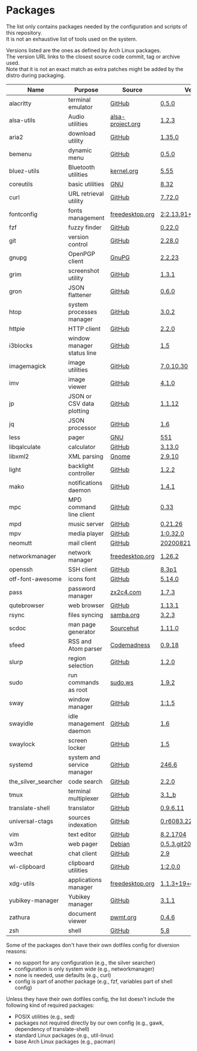 # Packages

The list only contains packages needed by the configuration and scripts of this repository.  
It is not an exhaustive list of tools used on the system.

Versions listed are the ones as defined by Arch Linux packages.  
The version URL links to the closest source code commit, tag or archive used.  
Note that it is not an exact match as extra patches might be added by the distro during packaging.

| Name                   | Purpose                              | Source                                                                                 | Version                                                                                                                     |
|------------------------|--------------------------------------|----------------------------------------------------------------------------------------|-----------------------------------------------------------------------------------------------------------------------------|
| alacritty              | terminal emulator                    | [GitHub](https://github.com/jwilm/alacritty)                                           | [0.5.0](https://github.com/jwilm/alacritty/releases/tag/v0.5.0)                                                             |
| alsa-utils             | Audio utilities                      | [alsa-project.org](http://git.alsa-project.org/?p=alsa-utils.git)                      | [1.2.3](http://git.alsa-project.org/?p=alsa-utils.git;a=tag;h=v1.2.3)                                                       |
| aria2                  | download utility                     | [GitHub](https://github.com/aria2/aria2)                                               | [1.35.0](https://github.com/aria2/aria2/releases/tag/release-1.35.0)                                                        |
| bemenu                 | dynamic menu                         | [GitHub](https://github.com/Cloudef/bemenu)                                            | [0.5.0](https://github.com/Cloudef/bemenu/releases/tag/0.5.0)                                                               |
| bluez-utils            | Bluetooth utilities                  | [kernel.org](https://git.kernel.org/pub/scm/bluetooth/bluez.git)                       | [5.55](https://git.kernel.org/pub/scm/bluetooth/bluez.git/tag/?h=5.55)                                                      |
| coreutils              | basic utilities                      | [GNU](http://git.savannah.gnu.org/cgit/coreutils.git/)                                 | [8.32](http://git.savannah.gnu.org/cgit/coreutils.git/tag/?h=v8.32)                                                         |
| curl                   | URL retrieval utility                | [GitHub](https://github.com/curl/curl)                                                 | [7.72.0](https://github.com/curl/curl/releases/tag/curl-7_72_0)                                                             |
| fontconfig             | fonts management                     | [freedesktop.org](https://cgit.freedesktop.org/fontconfig/)                            | [2:2.13.91+48+gfcb0420](https://cgit.freedesktop.org/fontconfig/commit/?id=fcb042028126d79ea5a5fa015b2b034b98656e73)        |
| fzf                    | fuzzy finder                         | [GitHub](https://github.com/junegunn/fzf)                                              | [0.22.0](https://github.com/junegunn/fzf/releases/tag/0.22.0)                                                               |
| git                    | version control                      | [GitHub](https://github.com/git/git)                                                   | [2.28.0](https://github.com/git/git/releases/tag/v2.28.0)                                                                   |
| gnupg                  | OpenPGP client                       | [GnuPG](https://git.gnupg.org/cgi-bin/gitweb.cgi?p=gnupg.git)                          | [2.2.23](https://git.gnupg.org/cgi-bin/gitweb.cgi?p=gnupg.git;a=tag;h=gnupg-2.2.23)                                         |
| grim                   | screenshot utility                   | [GitHub](https://github.com/emersion/grim)                                             | [1.3.1](https://github.com/emersion/grim/releases/tag/v1.3.1)                                                               |
| gron                   | JSON flattener                       | [GitHub](https://github.com/tomnomnom/gron)                                            | [0.6.0](https://github.com/tomnomnom/gron/releases/tag/v0.6.0)                                                              |
| htop                   | system processes manager             | [GitHub](https://github.com/hishamhm/htop)                                             | [3.0.2](https://github.com/htop-dev/htop/releases/tag/3.0.2)                                                                |
| httpie                 | HTTP client                          | [GitHub](https://github.com/jakubroztocil/httpie)                                      | [2.2.0](https://github.com/jakubroztocil/httpie/releases/tag/2.2.0)                                                         |
| i3blocks               | window manager status line           | [GitHub](https://github.com/vivien/i3blocks)                                           | [1.5](https://github.com/vivien/i3blocks/releases/tag/1.5)                                                                  |
| imagemagick            | image utilities                      | [GitHub](https://github.com/ImageMagick/ImageMagick)                                   | [7.0.10.30](https://github.com/ImageMagick/ImageMagick/releases/tag/7.0.10-30)                                              |
| imv                    | image viewer                         | [GitHub](https://github.com/eXeC64/imv)                                                | [4.1.0](https://github.com/eXeC64/imv/releases/tag/v4.1.0)                                                                  |
| jp                     | JSON or CSV data plotting            | [GitHub](https://github.com/sgreben/jp)                                                | [1.1.12](https://github.com/sgreben/jp/releases/tag/1.1.12)                                                                 |
| jq                     | JSON processor                       | [GitHub](https://github.com/stedolan/jq)                                               | [1.6](https://github.com/stedolan/jq/releases/tag/jq-1.6)                                                                   |
| less                   | pager                                | [GNU](http://ftp.gnu.org/gnu/less/)                                                    | [551](http://ftp.gnu.org/gnu/less/less-551.tar.gz)                                                                          |
| libqalculate           | calculator                           | [GitHub](https://github.com/Qalculate/libqalculate)                                    | [3.13.0](https://github.com/Qalculate/libqalculate/releases/tag/v3.13.0)                                                    |
| libxml2                | XML parsing                          | [Gnome](https://gitlab.gnome.org/GNOME/libxml2/)                                       | [2.9.10](https://gitlab.gnome.org/GNOME/libxml2/tags/v2.9.10)                                                               |
| light                  | backlight controller                 | [GitHub](https://github.com/haikarainen/light)                                         | [1.2.2](https://github.com/haikarainen/light/releases/tag/v1.2.2)                                                           |
| mako                   | notifications daemon                 | [GitHub](https://github.com/emersion/mako)                                             | [1.4.1](https://github.com/emersion/mako/releases/tag/v1.4.1)                                                               |
| mpc                    | MPD command line client              | [GitHub](https://github.com/MusicPlayerDaemon/mpc)                                     | [0.33](https://github.com/MusicPlayerDaemon/mpc/releases/tag/v0.33)                                                         |
| mpd                    | music server                         | [GitHub](https://github.com/MusicPlayerDaemon/MPD)                                     | [0.21.26](https://github.com/MusicPlayerDaemon/MPD/releases/tag/v0.21.26)                                                   |
| mpv                    | media player                         | [GitHub](https://github.com/mpv-player/mpv)                                            | [1:0.32.0](https://github.com/mpv-player/mpv/releases/tag/v0.32.0)                                                          |
| neomutt                | mail client                          | [GitHub](https://github.com/neomutt/neomutt)                                           | [20200821](https://github.com/neomutt/neomutt/releases/tag/20200821)                                                        |
| networkmanager         | network manager                      | [freedesktop.org](https://cgit.freedesktop.org/NetworkManager/NetworkManager)          | [1.26.2](https://cgit.freedesktop.org/NetworkManager/NetworkManager/tag/?h=1.26.2)                                          |
| openssh                | SSH client                           | [GitHub](https://github.com/openssh/openssh-portable)                                  | [8.3p1](https://github.com/openssh/openssh-portable/releases/tag/V_8_3_P1)                                                  |
| otf-font-awesome       | icons font                           | [GitHub](https://github.com/FortAwesome/Font-Awesome)                                  | [5.14.0](https://github.com/FortAwesome/Font-Awesome/releases/tag/5.14.0)                                                   |
| pass                   | password manager                     | [zx2c4.com](https://git.zx2c4.com/password-store/)                                     | [1.7.3](https://git.zx2c4.com/password-store/tag/?h=1.7.3)                                                                  |
| qutebrowser            | web browser                          | [GitHub](https://github.com/qutebrowser/qutebrowser)                                   | [1.13.1](https://github.com/qutebrowser/qutebrowser/releases/tag/v1.13.1)                                                   |
| rsync                  | files syncing                        | [samba.org](https://git.samba.org/?p=rsync.git)                                        | [3.2.3](https://git.samba.org/?p=rsync.git;a=tag;h=refs/tags/v3.2.3)                                                        |
| scdoc                  | man page generator                   | [Sourcehut](https://git.sr.ht/~sircmpwn/scdoc)                                         | [1.11.0](https://git.sr.ht/~sircmpwn/scdoc/refs/1.11.0)                                                                     |
| sfeed                  | RSS and Atom parser                  | [Codemadness](https://codemadness.org/git/sfeed)                                       | [0.9.18](https://codemadness.org/git/sfeed/commit/5b130adb977ba0ba233ccc5b2bdfc6d6e37563dd.html)                            |
| slurp                  | region selection                     | [GitHub](https://github.com/emersion/slurp)                                            | [1.2.0](https://github.com/emersion/slurp/releases/tag/v1.2.0)                                                              |
| sudo                   | run commands as root                 | [sudo.ws](https://www.sudo.ws/repos/sudo)                                              | [1.9.2](https://www.sudo.ws/repos/sudo/rev/SUDO_1_9_2)                                                                      |
| sway                   | window manager                       | [GitHub](https://github.com/swaywm/sway)                                               | [1:1.5](https://github.com/swaywm/sway/releases/tag/1.5)                                                                    |
| swayidle               | idle management daemon               | [GitHub](https://github.com/swaywm/swayidle)                                           | [1.6](https://github.com/swaywm/swayidle/releases/tag/1.6)                                                                  |
| swaylock               | screen locker                        | [GitHub](https://github.com/swaywm/swaylock)                                           | [1.5](https://github.com/swaywm/swaylock/releases/tag/1.5)                                                                  |
| systemd                | system and service manager           | [GitHub](https://github.com/systemd/systemd)                                           | [246.6](https://github.com/systemd/systemd-stable/releases/tag/v246.6)                                                      |
| the_silver_searcher    | code search                          | [GitHub](https://github.com/ggreer/the_silver_searcher)                                | [2.2.0](https://github.com/ggreer/the_silver_searcher/releases/tag/2.2.0)                                                   |
| tmux                   | terminal multiplexer                 | [GitHub](https://github.com/tmux/tmux)                                                 | [3.1_b](https://github.com/tmux/tmux/releases/tag/3.1b)                                                                     |
| translate-shell        | translator                           | [GitHub](https://github.com/soimort/translate-shell)                                   | [0.9.6.11](https://github.com/soimort/translate-shell/releases/tag/v0.9.6.11)                                               |
| universal-ctags        | sources indexation                   | [GitHub](https://github.com/universal-ctags/ctags)                                     | [0.r6083.2258b24b](https://github.com/universal-ctags/ctags/commit/2258b24b27962615bc609c6139870be8769f578b)                |
| vim                    | text editor                          | [GitHub](https://github.com/vim/vim)                                                   | [8.2.1704](https://github.com/vim/vim/releases/tag/v8.2.1704)                                                               |
| w3m                    | web pager                            | [Debian](https://salsa.debian.org/debian/w3m)                                          | [0.5.3.git20200507](https://salsa.debian.org/debian/w3m/commit/aa078ed98ab58e961761c077472c1219dcbc738e)                    |
| weechat                | chat client                          | [GitHub](https://github.com/weechat/weechat)                                           | [2.9](https://github.com/weechat/weechat/releases/tag/v2.9)                                                                 |
| wl-clipboard           | clipboard utilities                  | [GitHub](https://github.com/bugaevc/wl-clipboard)                                      | [1:2.0.0](https://github.com/bugaevc/wl-clipboard/releases/tag/v2.0.0)                                                      |
| xdg-utils              | applications manager                 | [freedesktop.org](https://cgit.freedesktop.org/xdg/xdg-utils/)                         | [1.1.3+19+g9816ebb](https://cgit.freedesktop.org/xdg/xdg-utils/commit/?id=9816ebb3e6fd9f23e993b8b7fcbd56f92d9c9197)         |
| yubikey-manager        | Yubikey manager                      | [GitHub](https://github.com/Yubico/yubikey-manager)                                    | [3.1.1](https://github.com/Yubico/yubikey-manager/releases/tag/yubikey-manager-3.1.1)                                       |
| zathura                | document viewer                      | [pwmt.org](https://git.pwmt.org/pwmt/zathura)                                          | [0.4.6](https://git.pwmt.org/pwmt/zathura/tags/0.4.6)                                                                       |
| zsh                    | shell                                | [GitHub](https://github.com/zsh-users/zsh)                                             | [5.8](https://github.com/zsh-users/zsh/releases/tag/zsh-5.8)                                                                |

Some of the packages don't have their own dotfiles config for diversion reasons:
- no support for any configuration (e.g., the silver searcher)
- configuration is only system wide (e.g., networkmanager)
- none is needed, use defaults (e.g., curl)
- config is part of another package (e.g., fzf, variables part of shell config)

Unless they have their own dotfiles config, the list doesn't include the following kind of required packages:
- POSIX utilities (e.g., sed)
- packages not required directly by our own config (e.g., gawk, dependency of translate-shell)
- standard Linux packages (e.g., util-linux)
- base Arch Linux packages (e.g., pacman)
